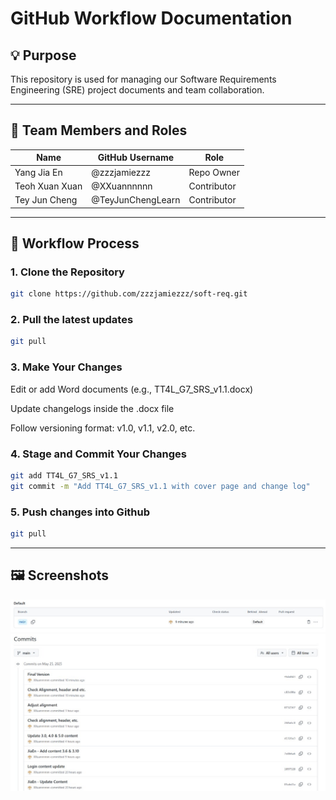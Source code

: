 # GitHub Workflow Documentation

## 💡 Purpose
This repository is used for managing our Software Requirements Engineering (SRE) project documents and team collaboration.

---

## 👥 Team Members and Roles

| Name           | GitHub Username     | Role                     |
|----------------|---------------------|--------------------------|
| Yang Jia En    | @zzzjamiezzz        | Repo Owner               |
| Teoh Xuan Xuan | @XXuannnnnn         | Contributor              |
| Tey Jun Cheng  | @TeyJunChengLearn   | Contributor              |

---

## 🔄 Workflow Process

### 1. Clone the Repository
```bash
git clone https://github.com/zzzjamiezzz/soft-req.git
```
### 2. Pull the latest updates
```bash
git pull
```
### 3. Make Your Changes
Edit or add Word documents (e.g., TT4L_G7_SRS_v1.1.docx)

Update changelogs inside the .docx file

Follow versioning format: v1.0, v1.1, v2.0, etc.
### 4. Stage and Commit Your Changes
```bash
git add TT4L_G7_SRS_v1.1
git commit -m "Add TT4L_G7_SRS_v1.1 with cover page and change log"
```
### 5. Push changes into Github
```bash
git pull
```

---

## 🖼️ Screenshots
![Commit Example](Screenshots/branch.jpg)
![Commit Example](Screenshots/commit.jpg)

